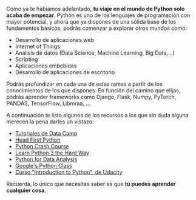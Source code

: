 Como ya te habíamos adelantado, **tu viaje en el mundo de Python solo acaba de empezar**. Python es uno de los lenguajes de programación con mayor potencial, y ahora que ya dispones de una sólida base de los fundamentos básicos, podrás comenzar a explorar otros mundos como:
- Desarrollo de aplicaciones web
- Internet of Things
- Análisis de datos (Data Science, Machine Learning, Big Data,...)
- Scripting
- Aplicaciones embebidas
- Desarrollo de aplicaciones de escritorio

Podrás profundizar en cada una de estas ramas a partir de los conocimientos de los que dispones. En función del camino que elijas, podrás aprender frameworks como Django, Flask, Numpy, PyTorch, PANDAS, TensorFlow, Libmraa, ...

A continuación te listo algunos de los recursos a los que sin duda alguna merecen la pena darles un vistazo:
- [Tutoriales de Data Camp](https://www.learnpython.org/)
- [Head First Python](https://www.amazon.es/dp/1491919531/?tag=devdetailpa03-21)
- [Python Crash Course](https://www.amazon.es/Python-Crash-Course-Hands-Project-Based-ebook/dp/B018UXJ9RI/ref=sr_1_3?__mk_es_ES=%C3%85M%C3%85%C5%BD%C3%95%C3%91&keywords=python&qid=1570180835&sr=8-3)
- [Learn Python 3 the Hard Way](https://www.amazon.es/Learn-Python-Hard-Way-Introduction-ebook/dp/B07378P8W6/ref=sr_1_7?__mk_es_ES=%C3%85M%C3%85%C5%BD%C3%95%C3%91&keywords=python&qid=1570180896&sr=8-7)
- [Python for Data Analysis](https://www.amazon.es/Python-Data-Analysis-Wrangling-IPython-ebook/dp/B075X4LT6K/ref=sr_1_13?__mk_es_ES=%C3%85M%C3%85%C5%BD%C3%95%C3%91&keywords=python&qid=1570180896&sr=8-13)
- [Google's Python Class](https://developers.google.com/edu/python/)
- [Curso "Introduction to Python", de Udacity](https://www.udacity.com/course/introduction-to-python--ud1110)

Recuerda,  lo único que necesitas saber es que **tú puedes aprender cualquier cosa**.

